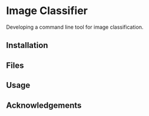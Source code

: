 # Image Classifier
Developing a command line tool for image classification.

## Installation

## Files

## Usage

## Acknowledgements
